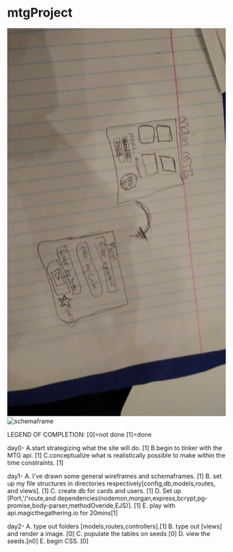 # mtgProject

![wireframe](wireframePics/wireframe.jpg)
![schemaframe](wireframeschemaframe.jpg)


LEGEND OF COMPLETION: [0]=not done [1]=done

day0-
	A.start strategizing what the site will do. [1]
	B.begin to tinker with the MTG api. [1]
	C.conceptualize what is realistically possible to make within the time constraints. [1]

day1- 
	A. I've drawn some general wireframes and schemaframes. [1]
	B. set up my file structures in directories respectively[config,db,models,routes, and views]. [1]
	C. create db for cards and users. [1]
	D. Set up [Port,'/'route,and dependencies(nodemon,morgan,express,bcrypt,pg-promise,body-parser,methodOveride,EJS)]. [1]
	E. play with api.magicthegathering.io for 20mins[1]

day2-
	A. type out folders [models,routes,controllers].[1]
	B. type out [views] and render a image. [0]
	C. populate the tables on seeds [0]
	D. view the seeds.[n0]
	E. begin CSS. [0]
